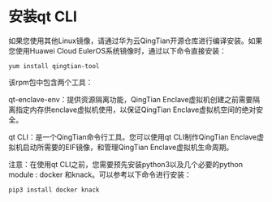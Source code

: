 # 安装qt CLI<a name="ecs_03_1417"></a>

如果您使用其他Linux镜像，请通过华为云QingTian开源仓库进行编译安装。如果您使用Huawei Cloud EulerOS系统镜像时，通过以下命令直接安装：

```
yum install qingtian-tool
```

该rpm包中包含两个工具：

qt-enclave-env：提供资源隔离功能，QingTian Enclave虚拟机创建之前需要隔离指定内存供enclave虚拟机使用，以保证QingTian Enclave虚拟机空间的绝对安全。

qt CLI：是一个QingTian命令行工具。您可以使用qt CLI制作QingTian Enclave虚拟机启动所需要的EIF镜像，和管理QingTian Enclave虚拟机生命周期。

注意：在使用qt CLI之前，您需要预先安装python3以及几个必要的python module : docker 和knack。可以参考以下命令进行安装：

```
pip3 install docker knack
```

